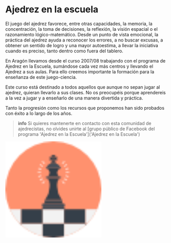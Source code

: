 # Ajedrez en la escuela

El juego del ajedrez favorece, entre otras capacidades, la memoria, la concentración, la toma de decisiones, la reflexión, la visión espacial o el razonamiento lógico-matemático. Desde un punto de vista emocional, la práctica del ajedrez ayuda a reconocer los errores, a no buscar excusas, a obtener un sentido de logro y una mayor autoestima, a llevar la iniciativa cuando es preciso, tanto dentro como fuera del tablero.

En Aragón llevamos desde el curso 2007/08 trabajando con el programa de Ajedrez en la Escuela, sumándose cada vez más centros y llevando el Ajedrez a sus aulas. Para ello creemos importante la formación para la enseñanza de este juego-ciencia.

Este curso está destinado a todos aquellos que aunque no sepan jugar al ajedrez, quieran llevarlo a sus clases. No os preocupéis porque aprendereis a la vez a jugar y a enseñarlo de una manera divertida y práctica.

Tanto la progresión como los recursos que proponemos han sido probados con éxito a lo largo de los años.

>**info**
>Si quieres mantenerte en contacto con esta comunidad de ajedrecistas, no olvides unirte al [grupo público de Facebook del programa 'Ajedrez en la Escuela']('Ajedrez en la Escuela')
>

<div class="container center">
<img src='assets/chess.png' alt='' width='300'/>
</div>
